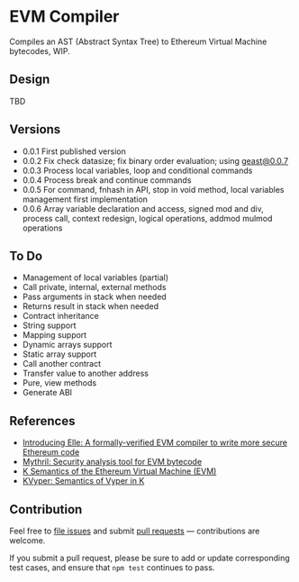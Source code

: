 # EVM Compiler

Compiles an AST (Abstract Syntax Tree) to Ethereum Virtual Machine bytecodes, WIP.

## Design

TBD

## Versions

- 0.0.1 First published version
- 0.0.2 Fix check datasize; fix  binary order evaluation; using geast@0.0.7
- 0.0.3 Process local variables, loop and conditional commands
- 0.0.4 Process break and continue commands
- 0.0.5 For command, fnhash in API, stop in void method, local variables management first implementation
- 0.0.6 Array variable declaration and access, signed mod and div, process call, context redesign, logical operations, addmod mulmod operations

## To Do

- Management of local variables (partial)
- Call private, internal, external methods
- Pass arguments in stack when needed
- Returns result in stack when needed
- Contract inheritance
- String support
- Mapping support
- Dynamic arrays support
- Static array support
- Call another contract
- Transfer value to another address
- Pure, view methods
- Generate ABI

## References

- [Introducing Elle: A formally-verified EVM compiler to write more secure Ethereum code](https://media.consensys.net/introducing-elle-a-formally-verified-evm-compiler-to-write-more-secure-ethereum-code-90d1038e1886)
- [Mythril: Security analysis tool for EVM bytecode](https://github.com/ConsenSys/mythril)
- [K Semantics of the Ethereum Virtual Machine (EVM)](https://github.com/kframework/evm-semantics)
- [KVyper: Semantics of Vyper in K](https://github.com/kframework/vyper-semantics)

## Contribution

Feel free to [file issues](https://github.com/ajlopez/evmcompiler) and submit
[pull requests](https://github.com/ajlopez/evmcompiler/pulls) — contributions are
welcome.

If you submit a pull request, please be sure to add or update corresponding
test cases, and ensure that `npm test` continues to pass.

